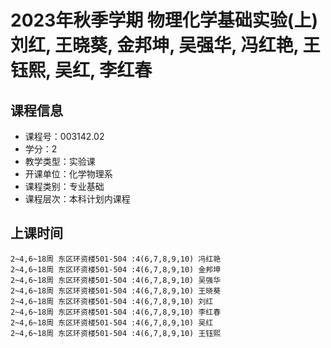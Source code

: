 # 2023年秋季学期 物理化学基础实验(上) 刘红, 王晓葵, 金邦坤, 吴强华, 冯红艳, 王钰熙, 吴红, 李红春






## 课程信息

- 课程号：003142.02
- 学分：2
- 教学类型：实验课
- 开课单位：化学物理系
- 课程类别：专业基础
- 课程层次：本科计划内课程

## 上课时间

```
2~4,6~18周 东区环资楼501-504 :4(6,7,8,9,10) 冯红艳
2~4,6~18周 东区环资楼501-504 :4(6,7,8,9,10) 金邦坤
2~4,6~18周 东区环资楼501-504 :4(6,7,8,9,10) 吴强华
2~4,6~18周 东区环资楼501-504 :4(6,7,8,9,10) 王晓葵
2~4,6~18周 东区环资楼501-504 :4(6,7,8,9,10) 刘红
2~4,6~18周 东区环资楼501-504 :4(6,7,8,9,10) 李红春
2~4,6~18周 东区环资楼501-504 :4(6,7,8,9,10) 吴红
2~4,6~18周 东区环资楼501-504 :4(6,7,8,9,10) 王钰熙
```

